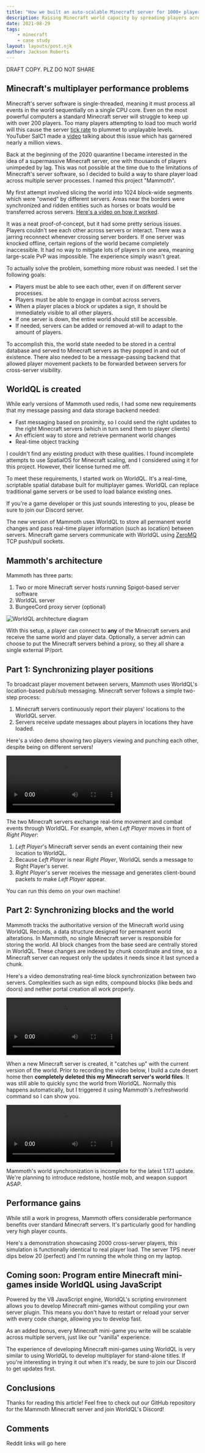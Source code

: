 ```yaml
---
title: "How we built an auto-scalable Minecraft server for 1000+ players using WorldQL's spatial database"
description: Raising Minecraft world capacity by spreading players across multiple synchronized server processes
date: 2021-08-29
tags:
    - minecraft
    - case study
layout: layouts/post.njk
author: Jackson Roberts
---
```


DRAFT COPY. PLZ DO NOT SHARE

## Minecraft's multiplayer performance problems
Minecraft's server software is single-threaded, meaning it must process all events in the world sequentially on a single CPU core.
Even on the most powerful computers a standard Minecraft server will struggle to keep up with over 200 players. Too many players attempting to load too much world will this cause the server [tick rate](https://minecraft.fandom.com/wiki/Tick#Game_tick) to plummet to unplayable levels.
YouTuber SalC1 made a [video](https://www.youtube.com/watch?v=MBpN679o5Yk) talking about this issue which has garnered nearly a million views.

Back at the beginning of the 2020 quarantine I became interested in the idea of a supermassive Minecraft server, one with thousands of players unimpeded by lag.
This was not possible at the time due to the limitations of Minecraft's server software, so I decided to build a way to share player load across multiple server processes. I named this project "Mammoth".


My first attempt involved slicing the world into 1024 block-wide segments which were "owned" by different servers. Areas near the borders were synchronized and ridden entities such as horses or boats would be transferred across servers. [Here's a video on how it worked](https://youtu.be/Q1RXHS4N6wg?t=60).

It was a neat proof-of-concept, but it had some pretty serious issues.
Players couldn't see each other across servers or interact. There was a jarring reconnect whenever crossing server borders.
If one server was knocked offline, certain regions of the world became completely inaccessible. It had no way to mitigate lots of players in one area, meaning large-scale PvP was impossible. The experience simply wasn't great.

To actually solve the problem, something more robust was needed. I set the following goals:
- Players must be able to see each other, even if on different server processes.
- Players must be able to engage in combat across servers.
- When a player places a block or updates a sign, it should be immediately visible to all other players.
- If one server is down, the entire world should still be accessible.
- If needed, servers can be added or removed at-will to adapt to the amount of players.

To accomplish this, the world state needed to be stored in a central database and served to Minecraft servers as they popped in and out of existence.
There also needed to be a message-passing backend that allowed player movement packets to be forwarded between servers for cross-server visibility.

## WorldQL is created
While early versions of Mammoth used redis, I had some new requirements that my message passing and data storage backend needed:
- Fast messaging based on proximity, so I could send the right updates to the right Minecraft servers (which in turn send them to player clients)
- An efficient way to store and retrieve permanent world changes
- Real-time object tracking

I couldn't find any existing product with these qualities. I found incomplete attempts to use SpatialOS for Minecraft scaling, and I considered using it for this project. However, their license turned me off.

To meet these requirements, I started work on WorldQL. It's a real-time, scriptable spatial database built for multiplayer games.
WorldQL can replace traditional game servers or be used to load balance existing ones.

If you're a game developer or this just sounds interesting to you, please be sure to join our Discord server.

The new version of Mammoth uses WorldQL to store all permanent world changes and pass real-time player information (such as location) between servers.
Minecraft game servers communicate with WorldQL using [ZeroMQ](https://zeromq.org/) TCP push/pull sockets.

## Mammoth's architecture
Mammoth has three parts:
1. Two or more Minecraft server hosts running Spigot-based server software
2. WorldQL server
3. BungeeCord proxy server (optional)

![WorldQL architecture diagram](/img/mammoth-arch.png)

With this setup, a player can connect to **any** of the Minecraft servers and receive the same world and player data. Optionally, a server admin can choose to put the Minecraft servers behind a proxy, so they all share a single external IP/port.

## Part 1: Synchronizing player positions

To broadcast player movement between servers, Mammoth uses WorldQL's location-based pub/sub messaging. Minecraft server follows a simple two-step process:
1. Minecraft servers continuously report their players' locations to the WorldQL server.
2. Servers receive update messages about players in locations they have loaded.

Here's a video demo showing two players viewing and punching each other, despite being on different servers!

<video controls>
    <source src="/img/minecraft-cross-server-pvp.mp4" type="video/mp4">
</video>

The two Minecraft servers exchange real-time movement and combat events through WorldQL.
For example, when *Left Player* moves in front of *Right Player*:
1. _Left Player_'s Minecraft server sends an event containing their new location to WorldQL.
2. Because _Left Player_ is near _Right Player_, WorldQL sends a message to Right Player's server.
3. _Right Player_'s server receives the message and generates client-bound packets to make _Left Player_ appear.

You can run this demo on your own machine!

## Part 2: Synchronizing blocks and the world

Mammoth tracks the authoritative version of the Minecraft world using WorldQL Records, a data structure designed for permanent world alterations.
In Mammoth, no single Minecraft server is responsible for storing the world. All block changes from the base seed are centrally stored in WorldQL. These changes are indexed by chunk coordinate and time, so a Minecraft server can request only the updates it needs since it last synced a chunk.

Here's a video demonstrating real-time block synchronization between two servers. Complexities such as sign edits, compound blocks (like beds and doors) and nether portal creation all work properly.

<video controls>
    <source src="/img/minecraft-cross-server-blocks.mp4" type="video/mp4">
</video>

When a new Minecraft server is created, it "catches up" with the current version of the world. Prior to recording the video below, I build a cute desert home then **completely deleted this my Minecraft server's world files**. It was still able to quickly sync the world from WorldQL. Normally this happens automatically, but I triggered it using Mammoth's /refreshworld command so I can show you.

<video controls>
  <source src="/img/minecraft-world-sync-catchup.mp4" type="video/mp4">
</video>

Mammoth's world synchronization is incomplete for the latest 1.17.1 update. We're planning to introduce redstone, hostile mob, and weapon support ASAP.

## Performance gains

While still a work in progress, Mammoth offers considerable performance benefits over standard Minecraft servers. It's particularly good for handling very high player counts.

Here's a demonstration showcasing 2000 cross-server players, this simulation is functionally identical to real player load. The server TPS never dips below 20 (perfect) and I'm running the whole thing on my laptop.



## Coming soon: Program entire Minecraft mini-games inside WorldQL using JavaScript
Powered by the V8 JavaScript engine, WorldQL's scripting environment allows you
to develop Minecraft mini-games without compiling your own server plugin.
This means you don't have to restart or reload your server with every code change, allowing you to develop fast.

As an added bonus, every Minecraft mini-game you write will be scalable across multiple servers, just like our "vanilla" experience.

The experience of developing Minecraft mini-games using WorldQL is very similar to using WorldQL to develop multiplayer for stand-alone titles. If you're interesting in
trying it out when it's ready, be sure to join our Discord to get updates first.

## Conclusions

Thanks for reading this article! Feel free to check out our GitHub repository for the Mammoth Minecraft server and join WorldQL's Discord!


<h2 id="comments">Comments</h2>
Reddit links will go here

